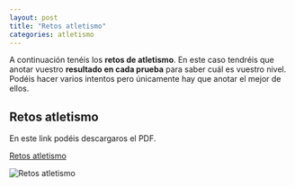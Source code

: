 ```yaml
---
layout: post
title: "Retos atletismo"
categories: atletismo
---
```


A continuación tenéis los **retos de atletismo**. En este caso tendréis que anotar vuestro **resultado en cada prueba** para saber cuál es vuestro nivel. Podéis hacer varios intentos pero únicamente hay que anotar el mejor de ellos.

## Retos atletismo

En este link podéis descargaros el PDF.

[Retos atletismo](https://danieledufis.github.io/pdfs/Atletismo-retos-4.pdf)

![Retos atletismo](https://danieledufis.github.io/images_text/Atletismo-retos-4_page-0001.jpg)


[Retos atletismo]:../../pdfs/Atletismo-retos-4.pdf
